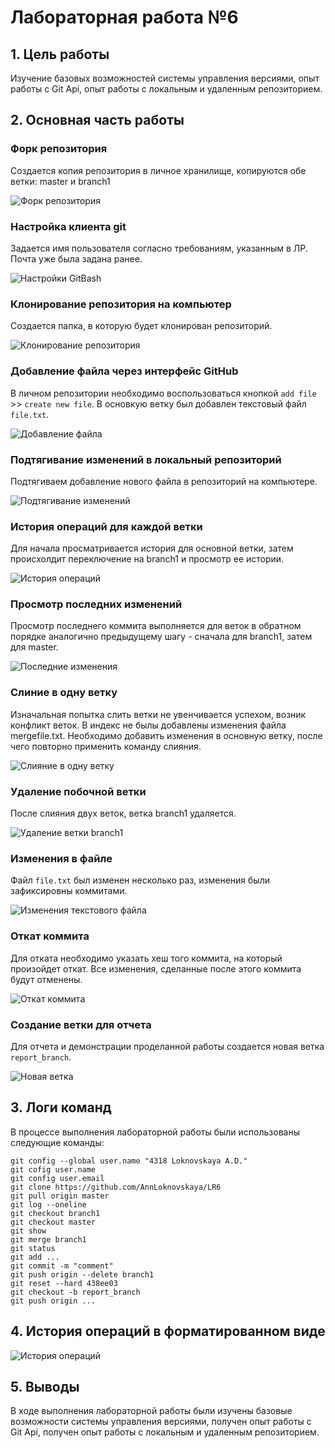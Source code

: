 # Лабораторная работа №6

## 1. Цель работы

Изучение базовых возможностей системы управления версиями, опыт работы с Git Api, опыт работы с локальным и удаленным репозиторием.

## 2. Основная часть работы

### Форк репозитория

Создается копия репозитория в личное хранилище, копируются обе ветки: master и branch1

![Форк репозитория](screenshot/добавление_файла.png)

### Настройка клиента git

Задается имя пользователя согласно требованиям, указанным в ЛР. Почта уже была задана ранее. 

![Настройки GitBash](screenshot/настройки.png)

### Клонирование репозитория на компьютер

Создается папка, в которую будет клонирован репозиторий. 

![Клонирование репозитория](screenshot/клонирование.png)

### Добавление файла через интерфейс GitHub

В личном репозитории необходимо воспользоваться кнопкой ```add file``` >> ```create new file```. В основкую ветку был добавлен текстовый файл ```file.txt```.

![Добавление файла](screenshot/добавление_файла.png)

### Подтягивание изменений в локальный репозиторий

Подтягиваем добавление нового файла в репозиторий на компьютере.

![Подтягивание изменений](screenshot/подтягивание_изменений.png)

### История операций для каждой ветки

Для начала просматривается история для основной ветки, затем происхолдит переключение на branch1 и просмотр ее истории.

![История операций](screenshot/история_операций.png)

### Просмотр последних изменений

Просмотр последнего коммита выполняется для веток в обратном порядке аналогично предыдущему шагу - сначала для branch1, затем для master.

![Последние изменения](screenshot/последние_изменения.png)

### Слиние в одну ветку

Изначальная попытка слить ветки не увенчивается успехом, возник конфликт веток. В индекс не былы добавлены изменения файла mergefile.txt. Необходимо добавить изменения в основную ветку, после чего повторно применить команду слияния.

![Слияние в одну ветку](screenshot/слияние.png)

### Удаление побочной ветки

После слияния двух веток, ветка branch1 удаляется.

![Удаление ветки branch1](screenshot/удаление.png)

### Изменения в файле

Файл ```file.txt``` был изменен несколько раз, изменения были зафиксировны коммитами.

![Изменения текстового файла](screenshot/изменения_файла.png)

### Откат коммита

Для отката необходимо указать хеш того коммита, на который произойдет откат. Все изменения, сделанные после этого коммита будут отменены.

![Откат коммита](screenshot/откат.png)

### Создание ветки для отчета

Для отчета и демонстрации проделанной работы создается новая ветка ```report_branch```.

![Новая ветка](screenshot/новая_ветка.png)

## 3. Логи команд

В процессе выполнения лабораторной работы были использованы следующие команды:

```
git config --global user.name "4318 Loknovskaya A.D."
git cofig user.name
git config user.email
git clone https://github.com/AnnLoknovskaya/LR6
git pull origin master
git log --oneline
git checkout branch1
git checkout master
git show
git merge branch1
git status
git add ...
git commit -m "comment"
git push origin --delete branch1
git reset --hard 438ee03
git checkout -b report_branch
git push origin ...
```

## 4. История операций в форматированном виде
![История операций](screenshot/форматир.png)

## 5. Выводы

В ходе выполнения лабораторной работы были изучены базовые возможности системы управления версиями, получен опыт работы с Git Api, получен опыт работы с локальным и удаленным репозиторием.












































